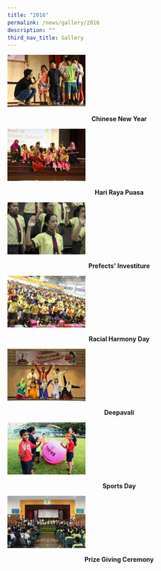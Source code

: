 ```yaml
---
title: "2016"
permalink: /news/gallery/2016
description: ""
third_nav_title: Gallery
---
```

<p><a href="https://www.flickr.com/photos/brpspics/albums/72157690581542056/with/38372446852/">
<img style="width: 35%;" src="/images/2016-CNY-300x200.jpg" />
</a></p>
<p class="fl-heading" style="text-align: center;"><strong><span class="fl-heading-text">Chinese New Year</span></strong></p>

<p><a href="https://www.flickr.com/photos/brpspics/sets/72157666331786689/with/26628411519/">
<img style="width: 35%;" src="/images/26628482119_87261fc685_m.jpg" />
</a></p>
<p class="fl-heading" style="text-align: center;"><strong><span class="fl-heading-text">Hari Raya Puasa</span></strong></p>

<p><a href="https://www.flickr.com/photos/brpspics/albums/72157687339042222">
<img style="width: 35%;" src="/images/37690081134_e8f6130747_m.jpg" />
</a></p>
<p class="fl-heading" style="text-align: center;"><strong><span class="fl-heading-text">Prefects' Investiture</span></strong></p>

<p><a href="https://www.flickr.com/photos/brpspics/albums/72157688454526751">
<img style="width: 35%;" src="/images/38372693202_405b7125aa_m.jpg" />
</a></p>
<p class="fl-heading" style="text-align: center;"><strong><span class="fl-heading-text">Racial Harmony Day</span></strong></p>

<p><a href="https://www.flickr.com/photos/brpspics/albums/721576884548911411">
<img style="width: 35%;" src="/images/26628849759_0534322c38_m.jpg" />
</a></p>
<p class="fl-heading" style="text-align: center;"><strong><span class="fl-heading-text">Deepavali</span></strong></p>

<p><a href="https://www.flickr.com/photos/brpspics/albums/72157662609083258/with/38372982802/">
<img style="width: 35%;" src="/images/38372982802_6671a1344c_m.jpg" />
</a></p>
<p class="fl-heading" style="text-align: center;"><strong><span class="fl-heading-text">Sports Day</span></strong></p>

<p><a href="https://www.flickr.com/photos/brpspics/albums/72157662609270938/with/38373120852/">
<img style="width: 35%;" src="/images/38373120852_0de086d42d_m.jpg" />
</a></p>
<p class="fl-heading" style="text-align: center;"><strong><span class="fl-heading-text">Prize Giving Ceremony</span></strong></p>
